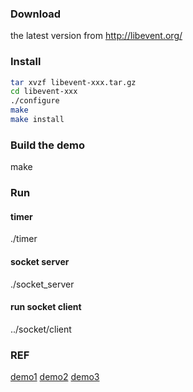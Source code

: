 ### Download 
the latest version from http://libevent.org/
### Install
```Bash
tar xvzf libevent-xxx.tar.gz
cd libevent-xxx
./configure
make
make install
```

### Build the demo
make

### Run
#### timer
./timer
#### socket server
./socket_server
#### run socket client
../socket/client


### REF
[demo1](http://hahaya.github.io/hello-in-libevent/)
[demo2](https://www.felix021.com/blog/read.php?2068)
[demo3](http://blog.csdn.net/luotuo44/article/details/39670221)